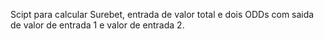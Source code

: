 Scipt para calcular Surebet, entrada de valor total e dois ODDs com saida de valor de entrada 1 e valor de entrada 2.
